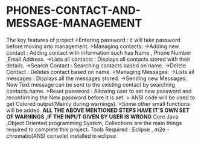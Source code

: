 # PHONES-CONTACT-AND-MESSAGE-MANAGEMENT
The key features of project  >Entering password : it will take password before moving into management.  >Managing contacts: ->Adding new contact : Adding contact with information such has Name , Phone Number ,Email Address. ->Lists all contacts : Displays all contacts stored with their details. ->Search Contact : Searching contacts based on name. ->Delete Contact : Deletes contact based on name.  >Managing Messages: ->Lists all messages : Displays all the messages stored. ->Sending new Messages: New Text message can be sent to the existing contact by searching contacts name.  >Reset password : Allowing user to set new password and reconfirming the New password before it is set.  > ANSI code will be used to get Colored output(Mainly during warnings).  >Some other small functions will be added.  **ALL THE ABOVE MENTIONED STEPS HAVE IT'S OWN SET OF WARNINGS ,IF THE INPUT GIVEN BY USER IS WRONG**  Core Java ,Object Oriented programming System, Collections are the main things required to complete this project.  Tools Required : Eclipse , m2e - chromatic(ANSI console) installed in eclipse.
